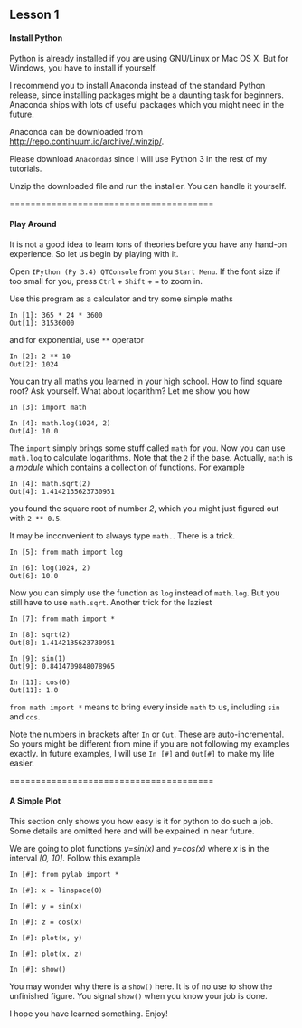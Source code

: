 
Lesson 1
--------

#### Install Python ####

Python is already installed if you are using GNU/Linux or Mac OS X. But for
Windows, you have to install if yourself. 

I recommend you to install Anaconda instead of the standard Python release,
since installing packages might be a daunting task for beginners. Anaconda ships
with lots of useful packages which you might need in the future.

Anaconda can be downloaded from <http://repo.continuum.io/archive/.winzip/>.

Please download `Anaconda3` since I will use Python 3 in the rest of my
tutorials.

Unzip the downloaded file and run the installer. You can handle it yourself.


=======================================

#### Play Around ####

It is not a good idea to learn tons of theories before you have any hand-on
experience. So let us begin by playing with it.

Open `IPython (Py 3.4) QTConsole` from you `Start Menu`. If the font size if too
small for you, press `Ctrl` + `Shift` + `=` to zoom in.

Use this program as a calculator and try some simple maths

    In [1]: 365 * 24 * 3600
    Out[1]: 31536000

and for exponential, use `**` operator

    In [2]: 2 ** 10
    Out[2]: 1024

You can try all maths you learned in your high school. How to find square root?
Ask yourself. What about logarithm? Let me show you how

    In [3]: import math

    In [4]: math.log(1024, 2)
    Out[4]: 10.0

The `import` simply brings some stuff called `math` for you. Now you can use
`math.log` to calculate logarithms. Note that the `2` if the base. Actually,
`math` is a *module* which contains a collection of functions. For example

    In [4]: math.sqrt(2)
    Out[4]: 1.4142135623730951

 you found the square root of number *2*, which you might just figured out with
 `2 ** 0.5`. 

 It may be inconvenient to always type `math.`. There is a trick.

    In [5]: from math import log

    In [6]: log(1024, 2)
    Out[6]: 10.0

Now you can simply use the function as `log` instead of `math.log`. But you
still have to use `math.sqrt`. Another trick for the laziest

    In [7]: from math import *

    In [8]: sqrt(2)
    Out[8]: 1.4142135623730951

    In [9]: sin(1)
    Out[9]: 0.8414709848078965

    In [11]: cos(0)
    Out[11]: 1.0
 
`from math import *` means to bring every inside `math` to us, including `sin`
and `cos`.

Note the numbers in brackets after `In` or `Out`. These are auto-incremental. So
yours might be different from mine if you are not following my examples exactly.
In future examples, I will use `In [#]` and `Out[#]` to make my life easier.

=======================================

#### A Simple Plot ####

This section only shows you how easy is it for python to do such a job. Some
details are omitted here and will be expained in near future.

We are going to plot functions *y=sin(x)* and *y=cos(x)* where *x* is in the
interval *[0, 10]*. Follow this example

    In [#]: from pylab import *

    In [#]: x = linspace(0)

    In [#]: y = sin(x)

    In [#]: z = cos(x)

    In [#]: plot(x, y)

    In [#]: plot(x, z)

    In [#]: show()

You may wonder why there is a `show()` here. It is of no use to show the
unfinished figure. You signal `show()` when you know your job is done.

I hope you have learned something. Enjoy! 

